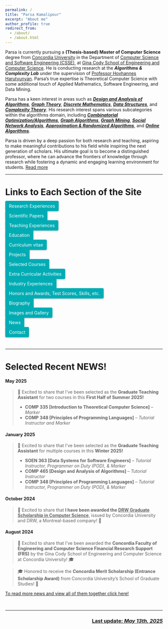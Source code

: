 ```yaml
---
permalink: /
title: "Parsa Kamalipour"
excerpt: "About me"
author_profile: true
redirect_from:
  - /about/
  - /about.html
---
```


<head>
  <style>
    .cta-button {
  padding: 12px 24px;
  border-radius: 4px; 
  background-color: #00adb5;
  /* color: white; */
  color: #fff;
  border: none;
  box-shadow: 0 2px 4px rgba(0,0,0,0.2);
  transition: 0.2s ease-in-out;
  flex: 1 1 auto;
  max-width: 100%;
  text-align: center;
  margin: 5px 0;
  padding: 8px 12px; 
  margin-right: 10px;
  margin-bottom: 10px; 
   text-decoration: none;
}

  .small-font {
      font-size: smaller;
    }

.cta-button:visited {
  color: #fff;
}

.cta-button:active {
  color: #fff;
}

.cta-button:hover {
  background: #6aa9ad;
  transform: scale(1.05);
}


.button-container {
  display: flex;
  flex-wrap: wrap; 
  max-width: 1200px;
  margin: 0 auto;
  <!-- justify-content: space-between; -->
}

  </style>
</head>

<!-- Parsa introduces himself as an individual with a Bachelor of Science degree in Computer Engineering, specializing in Software Engineering and with a specific focus on Data Processing. Although his major is in Computer Engineering, his true expertise lies in ***<u>Theoretical Computer Science</u>***, particularly in the areas of ***<u>Data Structures</u>***, ***<u>Design and Analysis of Algorithms</u>***, and ***<u>Graph Theory</u>***.  

Parsa's primary area of research interest centers around ***<u>Theoretical computer science</u>***, with a keen interest in fields such as ***<u>Design & Analysis of Algorithms</u>***, ***<u>Data Structures</u>***, ***<u>Graph Theory & Processing</u>***, ***<u>Data Mining & Social Network Analysis</u>***, ***<u>Theoretical Machine Learning</u>***, and various subcategories within the algorithms domain such as: ***<u>Combinatorial Optimization</u>***, ***<u>Complexity Theory</u>***, ***<u>Approximation Algorithms</u>***, and ***<u>Randomized Algorithms</u>***.  

He expresses enthusiasm for pursuing advanced studies in Theoretical Computer Science at the graduate level, aiming to make significant contributions as a researcher and aspiring to achieve the status of a distinguished professor in the near future. -->


<!-- Parsa is a dedicated professional with a Bachelor of Science degree in Computer Engineering, specializing in Software Engineering and a profound focus on Data Processing. While his academic foundation lies in Computer Engineering, Parsa's true expertise extends into ***<u>Theoretical Computer Science</u>*** and ***<u>Machine Learning</u>***. -->

Parsa is currently pursuing a **(Thesis-based) Master of Computer Science** degree from [Concordia University](https://www.concordia.ca) in the Department of [Computer Science and Software Engineering (CSSE)](https://www.concordia.ca/ginacody/computer-science-software-eng.html), at [Gina Cody School of Engineering and Computer Science](https://www.concordia.ca/ginacody.html). He is conducting research at the ***Algorithms & Complexity Lab*** under the supervision of [Professor Hovhannes Harutyunyan](https://users.encs.concordia.ca/~haruty/). Parsa’s true expertise is Theoretical Computer Science with some additional touch of Applied Mathematics, Software Engineering, and Data Mining.

Parsa has a keen interest in areas such as ***<u>Design and Analysis of Algorithms</u>***, ***<u>Graph Theory</u>***, ***<u>Discrete Mathematics</u>***, ***<u>Data Structures</u>***, and ***<u>Complexity Theory</u>***. His research interest spans various subcategories within the algorithms domain, including ***<u>Combinatorial Optimization/Algorithms</u>***, ***<u>Graph Algorithms</u>***, ***<u>Graph Mining</u>***, ***<u>Social Network Analysis</u>***, ***<u>Approximation & Randomized Algorithms</u>***, and ***<u>Online Algorithms</u>***.

<!-- On the Machine Learning front, Parsa likes to explore ***<u>Graph Mining</u>***, ***<u>Graph Neural Networks</u>***, ***<u>Social Networks Analysis</u>***, ***<u>Learning Algorithms</u>***, ***<u>Optimization Algorithms</u>***, ***<u>Machine Learning in Healthcare</u>***, and ***<u>Bayesian & Probabilistic Modeling</u>***.  -->

<!-- His passion for these fields is evident in his desire to pursue advanced studies in both Theoretical Computer Science and Machine Learning at the graduate level. -->

<!-- Moreover, Parsa actively pursues ***<u>Software Engineering</u>*** research as a personal passion, honing expertise in areas such as ***<u>Software Code Analysis</u>***, ***<u>Software Refactoring</u>***, and leveraging ***<u>Machine Learning techniques to enhance Software Quality</u>***. -->

<!-- Parsa has enriched his academic journey through impactful roles, serving as a Research Assistant at Vali-e-Asr University of Rafsanjan with a concentrated focus on Algorithm Design and Graph Theory. Additionally, he made significant contributions as a Research Assistant at the University of Twente, immersing himself in the application of Machine Learning to advance Software Refactoring techniques. 

Going beyond his research engagements, Parsa has demonstrated a commitment to education by serving as a Teaching Assistant for over 10 courses. His focus has primarily centered on Theoretical Computer Science and Machine Learning, where he has provided invaluable support for courses including Design and Analysis of Algorithms, Data Structures, Discrete Math, and Data Mining on multiple occasions. 

These diverse experiences underscore Parsa's unwavering dedication to both research and education, showcasing his versatility and impact across academic domains. -->

<!-- Parsa aspires to contribute significantly as a researcher, with the ultimate goal of achieving the esteemed status of a distinguished professor in the near future. His enthusiasm for advancing the frontiers of knowledge and making a lasting impact in the academic community drives his commitment to excellence in research and education. -->

Parsa is driven by a deep passion for both research and teaching, aspiring to make meaningful contributions to his field while inspiring the next generation of scholars. His ultimate goal is to become a distinguished professor, where he can advance the frontiers of knowledge through research while fostering a dynamic and engaging learning environment for students. [Read more](/biography/) 

<!-- <button class="cta-button">Call to Action</button> -->

<!-- <br> -->

---

# Links to Each Section of the Site

<div class="button-container">
  <a class="cta-button" href="/research/">Research Experiences</a>

<a class="cta-button" href="/publications/">Scientific Papers</a>

<a class="cta-button" href="/teaching/">Teaching Experiences</a>

<a class="cta-button" href="/education/">Education</a>

<a class="cta-button" href="/cv/">Curriculum vitae</a>

<a class="cta-button" href="/projects/">Projects</a>

<a class="cta-button" href="/selected_courses/">Selected Courses</a>

<a class="cta-button" href="/extracurricular/">Extra Curricular Activities</a>

<a class="cta-button" href="/industry/">Industry Experiences</a>

<a class="cta-button" href="/honors_and_extra/">Honors and Awards, Test Scores, Skills, etc.</a>

<a class="cta-button" href="/biography/">Biography</a>

<a class="cta-button" href="/gallery/">Images and Gallery</a>

<a class="cta-button" href="/news/">News</a>

<a class="cta-button" href="/contact/">Contact</a>
</div>

<!-- ### [Research Experiences](/research/)

### [Scientific Papers](/publications/)

### [Teaching Experiences](/teaching/)

### [Education](/education/)

### [Curriculum vitae](/cv/)

### [Projects](/projects/)

### [Selected Courses](/selected_courses/)

### [Honors and Awards, Test Scores, Skills, etc.](/honors_and_extra/)

### [Extra Curricular Activities](/extracurricular/)

### [Industry Experiences](/industry/)

### [Biography](/biography/)

### [Images and Gallery](/gallery/) -->


<br>

---

# Selected Recent NEWS!

#### May 2025
> 🎉 Excited to share that I’ve been selected as the **Graduate Teaching Assistant** for two courses in this **First Half of Summer 2025!**  
>  
> - **COMP 335 [Introduction to Theoretical Computer Science]** – *Marker*  
> - **COMP 348 [Principles of Programming Languages]** – *Tutorial Instructor and Marker*  

#### January 2025
> 🎉 Excited to share that I’ve been selected as the **Graduate Teaching Assistant** for multiple courses in this **Winter 2025!**  
>  
> - **SOEN 363 [Data Systems for Software Engineers]** – *Tutorial Instructor, Programmer on Duty (POD), & Marker*  
> - **COMP 465 [Design and Analysis of Algorithms]** – *Tutorial Instructor*  
> - **COMP 348 [Principles of Programming Languages]** – *Tutorial Instructor, Programmer on Duty (POD), & Marker*  

<!-- #### December 2024
> Excited to announce that our research **“Cross-Language Refactoring Detection: Bridging Gaps with Pre-trained Language Models”** has been **<u>submitted to The Journal of Systems & Software!</u>** A big thank you to my previous research team! 🌟 -->

#### October 2024
> 🎉 Excited to share that **I have been awarded the <u>DRW Graduate Scholarship in Computer Science</u>**, issued by Concordia University and DRW, a Montreal-based company! 🚀

<!-- #### September 2024
> 🎉 Thrilled to announce that I’ve been selected as the **Graduate Teaching Assistant: <u>Marker for COMP 335</u> (Introduction to Theoretical Computer Science) for Fall 2024!** 📚

> 🎉 Excited to share that I’ve been appointed as the **Graduate Teaching Assistant: <u>Tutorial Leader & Marker for COMP 339</u> (Combinatorics) for Fall 2024!** 📚 -->

#### August 2024
> 🌟 Excited to share that I’ve been awarded the **Concordia Faculty of Engineering and Computer Science Financial Research Support (FRS)** by the Gina Cody School of Engineering and Computer Science at Concordia University! 🎓 

> 🎓 Honored to receive the **Concordia Merit Scholarship (Entrance Scholarship Award)** from Concordia University’s School of Graduate Studies! 🌟 

<!-- #### February 2024
> 🚀 Thrilled to announce that I’ve been **admitted to the Funded Thesis-based Master’s program in Computer Science at Concordia University for Fall 2024!** 📚 I’ll be joining the Algorithms & Complexity Lab, working under the guidance of Professor Hovhannes Harutyunyan.  -->
<!-- 
#### November 2023
> 🏆 Thrilled to announce that I've been honored with the **Top Researcher Award** in Kerman Province, standing out among all undergraduate students across universities in this region! 🌍🚀 #ResearchAward -`November 21, 2023` -->

[To read more news and view all of them together click here!](/news/) 

<br>

---
<p align="right">
  <h3 align="right"><b><u> Last update: <i>May 13th, 2025 </i></u></b></h3></p>

